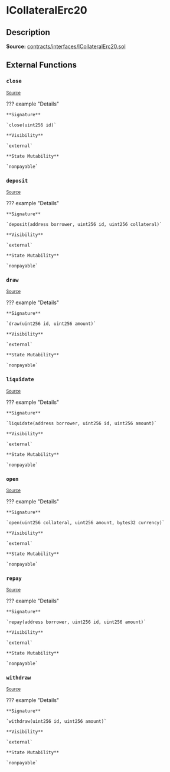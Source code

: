 # ICollateralErc20

## Description

**Source:** [contracts/interfaces/ICollateralErc20.sol](https://github.com/Synthetixio/synthetix/tree/v2.35.2/contracts/interfaces/ICollateralErc20.sol)

## External Functions

### `close`

<sub>[Source](https://github.com/Synthetixio/synthetix/tree/v2.35.2/contracts/interfaces/ICollateralErc20.sol#L6)</sub>

??? example "Details"

    **Signature**

    `close(uint256 id)`

    **Visibility**

    `external`

    **State Mutability**

    `nonpayable`

### `deposit`

<sub>[Source](https://github.com/Synthetixio/synthetix/tree/v2.35.2/contracts/interfaces/ICollateralErc20.sol#L8)</sub>

??? example "Details"

    **Signature**

    `deposit(address borrower, uint256 id, uint256 collateral)`

    **Visibility**

    `external`

    **State Mutability**

    `nonpayable`

### `draw`

<sub>[Source](https://github.com/Synthetixio/synthetix/tree/v2.35.2/contracts/interfaces/ICollateralErc20.sol#L14)</sub>

??? example "Details"

    **Signature**

    `draw(uint256 id, uint256 amount)`

    **Visibility**

    `external`

    **State Mutability**

    `nonpayable`

### `liquidate`

<sub>[Source](https://github.com/Synthetixio/synthetix/tree/v2.35.2/contracts/interfaces/ICollateralErc20.sol#L16)</sub>

??? example "Details"

    **Signature**

    `liquidate(address borrower, uint256 id, uint256 amount)`

    **Visibility**

    `external`

    **State Mutability**

    `nonpayable`

### `open`

<sub>[Source](https://github.com/Synthetixio/synthetix/tree/v2.35.2/contracts/interfaces/ICollateralErc20.sol#L4)</sub>

??? example "Details"

    **Signature**

    `open(uint256 collateral, uint256 amount, bytes32 currency)`

    **Visibility**

    `external`

    **State Mutability**

    `nonpayable`

### `repay`

<sub>[Source](https://github.com/Synthetixio/synthetix/tree/v2.35.2/contracts/interfaces/ICollateralErc20.sol#L12)</sub>

??? example "Details"

    **Signature**

    `repay(address borrower, uint256 id, uint256 amount)`

    **Visibility**

    `external`

    **State Mutability**

    `nonpayable`

### `withdraw`

<sub>[Source](https://github.com/Synthetixio/synthetix/tree/v2.35.2/contracts/interfaces/ICollateralErc20.sol#L10)</sub>

??? example "Details"

    **Signature**

    `withdraw(uint256 id, uint256 amount)`

    **Visibility**

    `external`

    **State Mutability**

    `nonpayable`
